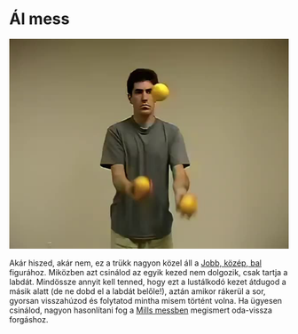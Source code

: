 # Ál mess

![fakemess](/resources/videos/poster/fakemess.jpg)

Akár hiszed, akár nem, ez a trükk nagyon közel áll a [Jobb, közép, bal](jobb-kozep-bal.md) figurához. Miközben azt csinálod az egyik kezed nem dolgozik, csak tartja a labdát. Mindössze annyit kell tenned, hogy ezt a lustálkodó kezet átdugod a másik alatt (de ne dobd el a labdát belőle!), aztán amikor rákerül a sor, gyorsan visszahúzod és folytatod mintha misem történt volna. Ha ügyesen csinálod, nagyon hasonlítani fog a [Mills messben](mills-mess.md) megismert oda-vissza forgáshoz.


